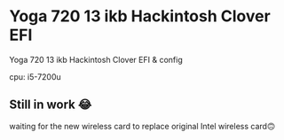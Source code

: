 # Yoga 720 13 ikb Hackintosh Clover EFI
Yoga 720 13 ikb Hackintosh Clover EFI & config  

cpu: i5-7200u  

## Still in work 😂
waiting for the new wireless card to replace original Intel wireless card🙃